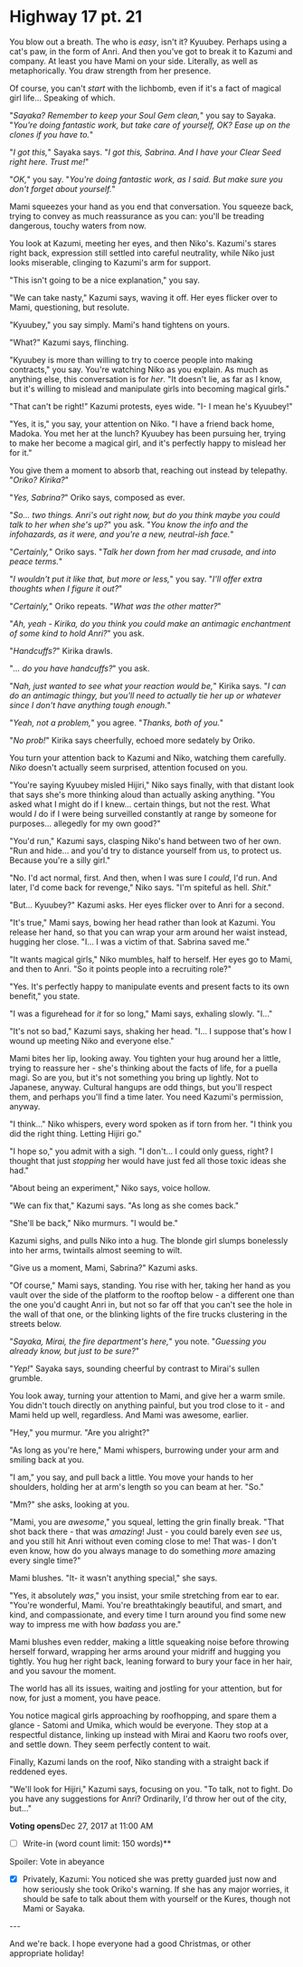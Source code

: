 # Highway 17 pt. 21

You blow out a breath. The who is *easy*, isn't it? Kyuubey. Perhaps using a cat's paw, in the form of Anri. And then you've got to break it to Kazumi and company. At least you have Mami on your side. Literally, as well as metaphorically. You draw strength from her presence.

Of course, you can't *start* with the lichbomb, even if it's a fact of magical girl life... Speaking of which.

"*Sayaka? Remember to keep your Soul Gem clean,*" you say to Sayaka. "*You're doing fantastic work, but take care of yourself, OK? Ease up on the clones if you have to.*"

"*I got this,*" Sayaka says. "*I *got* this, Sabrina. And I have your Clear Seed right here. Trust me!*"

"*OK,*" you say. "*You're doing fantastic work, as I said. But make sure you don't forget about yourself.*"

Mami squeezes your hand as you end that conversation. You squeeze back, trying to convey as much reassurance as you can: you'll be treading dangerous, touchy waters from now.

You look at Kazumi, meeting her eyes, and then Niko's. Kazumi's stares right back, expression still settled into careful neutrality, while Niko just looks miserable, clinging to Kazumi's arm for support.

"This isn't going to be a nice explanation," you say.

"We can take nasty," Kazumi says, waving it off. Her eyes flicker over to Mami, questioning, but resolute.

"Kyuubey," you say simply. Mami's hand tightens on yours.

"What?" Kazumi says, flinching.

"Kyuubey is more than willing to try to coerce people into making contracts," you say. You're watching Niko as you explain. As much as anything else, this conversation is for *her*. "It doesn't lie, as far as I know, but it's willing to mislead and manipulate girls into becoming magical girls."

"That can't be right!" Kazumi protests, eyes wide. "I- I mean he's Kyuubey!"

"Yes, it is," you say, your attention on Niko. "I have a friend back home, Madoka. You met her at the lunch? Kyuubey has been pursuing her, trying to make her become a magical girl, and it's perfectly happy to mislead her for it."

You give them a moment to absorb that, reaching out instead by telepathy. "*Oriko? Kirika?*"

"*Yes, Sabrina?*" Oriko says, composed as ever.

"*So... two things. Anri's out right now, but do you think maybe you could talk to her when she's up?*" you ask. "*You know the info and the infohazards, as it were, and you're a new, neutral-ish face.*"

"*Certainly,*" Oriko says. "*Talk her down from her mad crusade, and into peace terms.*"

"*I wouldn't put it like that, but more or less,*" you say. "*I'll offer extra thoughts when I figure it out?*"

"*Certainly,*" Oriko repeats. "*What was the other matter?*"

"*Ah, yeah - Kirika, do you think you could make an antimagic enchantment of some kind to hold Anri?*" you ask.

"*Handcuffs?*" Kirika drawls.

"*... do you *have* handcuffs?*" you ask.

"*Nah, just wanted to see what your reaction would be,*" Kirika says. "*I can do an antimagic thingy, but you'll need to actually tie her up or whatever since I don't have anything tough enough.*"

"*Yeah, not a problem,*" you agree. "*Thanks, both of you.*"

"*No prob!*" Kirika says cheerfully, echoed more sedately by Oriko.

You turn your attention back to Kazumi and Niko, watching them carefully. *Niko* doesn't actually seem surprised, attention focused on you.

"You're saying Kyuubey misled Hijiri," Niko says finally, with that distant look that says she's more thinking aloud than actually asking anything. "You asked what I might do if I knew\... certain things, but not the rest. What would *I* do if I were being surveilled constantly at range by someone for purposes... allegedly for my own good?"

"You'd run," Kazumi says, clasping Niko's hand between two of her own. "Run and hide... and you'd try to distance yourself from us, to protect us. Because you're a silly girl."

"No. I'd act normal, first. And then, when I was sure I *could*, I'd run. And later, I'd come back for revenge," Niko says. "I'm spiteful as hell. *Shit*."

"But... Kyuubey?" Kazumi asks. Her eyes flicker over to Anri for a second.

"It's true," Mami says, bowing her head rather than look at Kazumi. You release her hand, so that you can wrap your arm around her waist instead, hugging her close. "I... I was a victim of that. Sabrina saved me."

"It wants magical girls," Niko mumbles, half to herself. Her eyes go to Mami, and then to Anri. "So it points people into a recruiting role?"

"Yes. It's perfectly happy to manipulate events and present facts to its own benefit," you state.

"I was a figurehead for *it* for so long," Mami says, exhaling slowly. "I..."

"It's not so bad," Kazumi says, shaking her head. "I... I suppose that's how I wound up meeting Niko and everyone else."

Mami bites her lip, looking away. You tighten your hug around her a little, trying to reassure her - she's thinking about the facts of life, for a puella magi. So are you, but it's not something you bring up lightly. Not to Japanese, anyway. Cultural hangups are odd things, but you'll respect them, and perhaps you'll find a time later. You need Kazumi's permission, anyway.

"I think..." Niko whispers, every word spoken as if torn from her. "I think you did the right thing. Letting Hijiri go."

"I hope so," you admit with a sigh. "I don't... I could only guess, right? I thought that just *stopping* her would have just fed all those toxic ideas she had."

"About being an experiment," Niko says, voice hollow.

"We can fix that," Kazumi says. "As long as she comes back."

"She'll be back," Niko murmurs. "I would be."

Kazumi sighs, and pulls Niko into a hug. The blonde girl slumps bonelessly into her arms, twintails almost seeming to wilt.

"Give us a moment, Mami, Sabrina?" Kazumi asks.

"Of course," Mami says, standing. You rise with her, taking her hand as you vault over the side of the platform to the rooftop below - a different one than the one you'd caught Anri in, but not so far off that you can't see the hole in the wall of that one, or the blinking lights of the fire trucks clustering in the streets below.

"*Sayaka, Mirai, the fire department's here,*" you note. "*Guessing you already know, but just to be sure?*"

"*Yep!*" Sayaka says, sounding cheerful by contrast to Mirai's sullen grumble.

You look away, turning your attention to Mami, and give her a warm smile. You didn't touch directly on anything painful, but you trod close to it - and Mami held up well, regardless. And Mami was awesome, earlier.

"Hey," you murmur. "Are you alright?"

"As long as you're here," Mami whispers, burrowing under your arm and smiling back at you.

"I am," you say, and pull back a little. You move your hands to her shoulders, holding her at arm's length so you can beam at her. "So."

"Mm?" she asks, looking at you.

"Mami, you are *awesome*," you squeal, letting the grin finally break. "That shot back there - that was *amazing*! Just - you could barely even *see* us, and you still hit Anri without even coming close to me! That was- I don't even know, how do you always manage to do something *more* amazing every single time?"

Mami blushes. "It- it wasn't anything special," she says.

"Yes, it absolutely *was*," you insist, your smile stretching from ear to ear. "You're wonderful, Mami. You're breathtakingly beautiful, and smart, and kind, and compassionate, and every time I turn around you find some new way to impress me with how *badass* you are."

Mami blushes even redder, making a little squeaking noise before throwing herself forward, wrapping her arms around your midriff and hugging you tightly. You hug her right back, leaning forward to bury your face in her hair, and you savour the moment.

The world has all its issues, waiting and jostling for your attention, but for now, for just a moment, you have peace.

You notice magical girls approaching by roofhopping, and spare them a glance - Satomi and Umika, which would be everyone. They stop at a respectful distance, linking up instead with Mirai and Kaoru two roofs over, and settle down. They seem perfectly content to wait.

Finally, Kazumi lands on the roof, Niko standing with a straight back if reddened eyes.

"We'll look for Hijiri," Kazumi says, focusing on you. "To talk, not to fight. Do you have any suggestions for Anri? Ordinarily, I'd throw her out of the city, but..."

**Voting opens**Dec 27, 2017 at 11:00 AM

- [ ] Write-in (word count limit: 150 words)**

Spoiler: Vote in abeyance

- [x] Privately, Kazumi: You noticed she was pretty guarded just now and how seriously she took Oriko's warning. If she has any major worries, it should be safe to talk about them with yourself or the Kures, though not Mami or Sayaka.

---​

And we're back. I hope everyone had a good Christmas, or other appropriate holiday!
